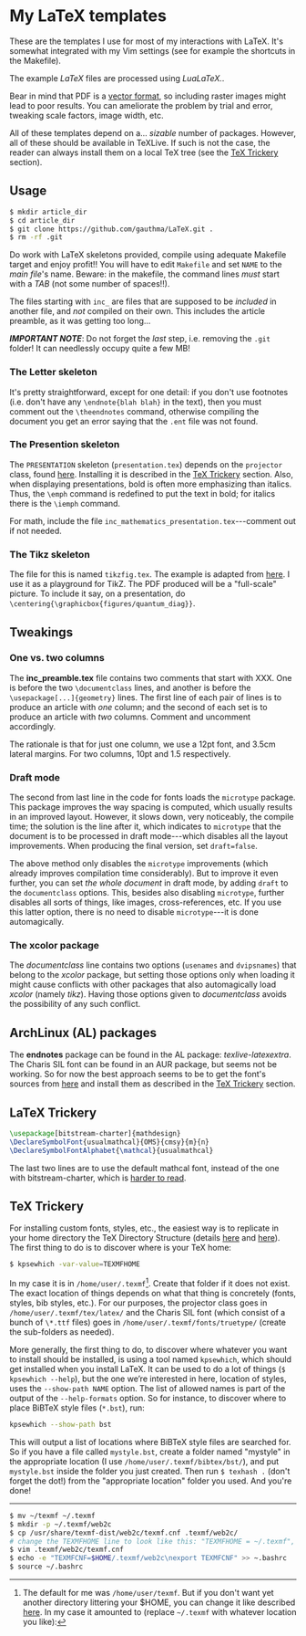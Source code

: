 My LaTeX templates 
===

These are the templates I use for most of my interactions with LaTeX.
It's somewhat integrated with my Vim settings (see for example the
shortcuts in the Makefile).

The example *LaTeX* files are processed using *LuaLaTeX.*.

Bear in mind that PDF is a [vector format][2], so including raster
images might lead to poor results. You can ameliorate the problem by
trial and error, tweaking scale factors, image width, etc.

All of these templates depend on a... *sizable* number of packages.
However, all of these should be available in TeXLive. If such is not the
case, the reader can always install them on a local TeX tree (see the
[TeX Trickery](#tex-trickery) section).

Usage 
---

```bash
$ mkdir article_dir
$ cd article_dir
$ git clone https://github.com/gauthma/LaTeX.git .
$ rm -rf .git
```

Do work with LaTeX skeletons provided, compile using adequate Makefile
target and enjoy profit!! You will have to edit `Makefile` and set
`NAME` to the *main file*'s name. Beware: in the makefile, the command
lines *must* start with a *TAB* (not some number of spaces!!).

The files starting with `inc_` are files that are supposed to be
*included* in another file, and *not* compiled on their own. This
includes the article preamble, as it was getting too long...

***IMPORTANT NOTE***: Do not forget the *last* step, i.e. removing the
`.git` folder! It can needlessly occupy quite a few MB!

### The Letter skeleton

It's pretty straightforward, except for one detail: if you don't use
footnotes (i.e. don't have any `\endnote{blah blah}` in the text), then
you must comment out the `\theendnotes` command, otherwise compiling the
document you get an error saying that the `.ent` file was not found.

### The Presention skeleton

The `PRESENTATION` skeleton (`presentation.tex`) depends on the
`projector` class, found [here](http://www.shoup.net/projector/).
Installing it is described in the [TeX Trickery](#tex-trickery) section.
Also, when displaying presentations, bold is often more emphasizing than
italics. Thus, the `\emph` command is redefined to put the text in bold;
for italics there is the `\iemph` command.

For math, include the file `inc_mathematics_presentation.tex`---comment
out if not needed.

### The Tikz skeleton

The file for this is named `tikzfig.tex`. The example is adapted from
[here][5]. I use it as a playground for TikZ. The PDF produced will be a
"full-scale" picture. To include it say, on a presentation, do
`\centering{\graphicbox{figures/quantum_diag}}`.

Tweakings
---

### One vs. two columns  

The **inc_preamble.tex** file contains two comments that start with XXX.
One is before the two `\documentclass` lines, and another is before the
`\usepackage[...]{geometry}` lines. The first line of each pair of lines
is to produce an article with *one* column; and the second of each set
is to produce an article with *two* columns. Comment and uncomment
accordingly.

The rationale is that for just one column, we use a 12pt font, and 3.5cm
lateral margins. For two columns, 10pt and 1.5 respectively.

### Draft mode

The second from last line in the code for fonts loads the `microtype`
package. This package improves the way spacing is computed, which
usually results in an improved layout. However, it slows down, very
noticeably, the compile time; the solution is the line after it, which
indicates to `microtype` that the document is to be processed in draft
mode---which disables all the layout improvements. When producing the
final version, set `draft=false`.

The above method only disables the `microtype` improvements (which
already improves compilation time considerably). But to improve it even
further, you can set *the whole document* in draft mode, by adding
`draft` to the `documentclass` options. This, besides also disabling
`microtype`, further disables all sorts of things, like images,
cross-references, etc. If you use this latter option, there is no need
to disable `microtype`---it is done automagically.

### The xcolor package

The *documentclass* line contains two options (`usenames` and
`dvipsnames`) that belong to the *xcolor* package, but setting those
options only when loading it might cause conflicts with other packages
that also automagically load *xcolor* (namely *tikz*). Having those
options given to *documentclass* avoids the possibility of any such
conflict.

ArchLinux (AL) packages 
---

The __endnotes__ package can be found in the AL package:
*texlive-latexextra*. The Charis SIL font can be found in an AUR
package, but seems not be working. So for now the best approach seems to
be to get the font's sources from
[here](http://software.sil.org/charis/download/) and install them as
described in the [TeX Trickery](#tex-trickery) section.

LaTeX Trickery
---

```tex
\usepackage[bitstream-charter]{mathdesign}
\DeclareSymbolFont{usualmathcal}{OMS}{cmsy}{m}{n}
\DeclareSymbolFontAlphabet{\mathcal}{usualmathcal} 
```

The last two lines are to use the default mathcal font, instead of the
one with bitstream-charter, which is [harder to read][1].

TeX Trickery
---

For installing custom fonts, styles, etc., the easiest way is to
replicate in your home directory the TeX Directory Structure (details
[here][3] and [here][4]). The first thing to do is to discover where is
your TeX home:

```bash
$ kpsewhich -var-value=TEXMFHOME
```

In my case it is in `/home/user/.texmf`[^1]. Create that folder if it
does not exist. The exact location of things depends on what that thing
is concretely (fonts, styles, bib styles, etc.). For our purposes, the
projector class goes in `/home/user/.texmf/tex/latex/` and the Charis
SIL font (which consist of a bunch of `\*.ttf` files) goes in
`/home/user/.texmf/fonts/truetype/` (create the sub-folders as needed).

More generally, the first thing to do, to discover where whatever you
want to install should be installed, is using a tool named `kpsewhich`,
which should get installed when you install LaTeX. It can be used to do
a lot of things (`$ kpsewhich --help`), but the one we’re interested in
here, location of styles, uses the `--show-path NAME` option. The list
of allowed names is part of the output of the `--help-formats` option.
So for instance, to discover where to place BiBTeX style files
(`*.bst`), run:

~~~ bash
kpsewhich --show-path bst
~~~

This will output a list of locations where BiBTeX style files are
searched for. So if you have a file called `mystyle.bst`, create a
folder named "mystyle" in the appropriate location (I use
`/home/user/.texmf/bibtex/bst/`), and put `mystyle.bst` inside the
folder you just created. Then run `$ texhash .` (don't forget the dot!)
from the "appropriate location" folder you used. And you're done!

----

[^1]: The default for me was `/home/user/texmf`. But if you don't want
		yet another directory littering your $HOME, you can change it like
		described [here][6]. In my case it amounted to (replace `~/.texmf`
		with whatever location you like):

```bash
$ mv ~/texmf ~/.texmf
$ mkdir -p ~/.texmf/web2c
$ cp /usr/share/texmf-dist/web2c/texmf.cnf .texmf/web2c/
# change the TEXMFHOME line to look like this: "TEXMFHOME = ~/.texmf", 
$ vim .texmf/web2c/texmf.cnf
$ echo -e "TEXMFCNF=$HOME/.texmf/web2c\nexport TEXMFCNF" >> ~.bashrc
$ source ~/.bashrc
```

[1]: http://www.latex-community.org/forum/viewtopic.php?f=48&t=6989   
[2]: http://www.youthedesigner.com/2012/08/12/how-to-explain-raster-vs-vector-to-your-clients/   
[3]: http://en.wikipedia.org/wiki/TeX_Directory_Structure  
[4]: http://tex.stackexchange.com/questions/1137/where-do-i-place-my-own-sty-files-to-make-them-available-to-all-my-tex-files  
[5]: http://www.texample.net/tikz/examples/quantum-circuit/  
[6]: http://www.tex.ac.uk/cgi-bin/texfaq2html?label=privinst
